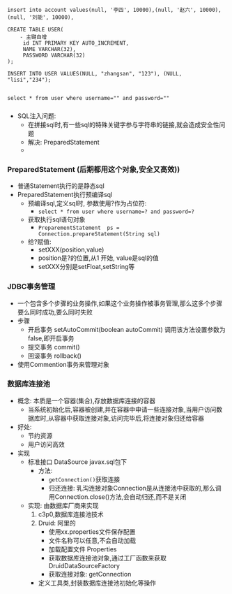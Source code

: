 
```
insert into account values(null, '李四', 10000),(null, '赵六', 10000),(null, '刘能', 10000),

```
```
CREATE TABLE USER(
    - 主键自增
     id INT PRIMARY KEY AUTO_INCREMENT,
	 NAME VARCHAR(32),
	 PASSWORD VARCHAR(32)
);

INSERT INTO USER VALUES(NULL, "zhangsan", "123"), (NULL, "lisi","234");


select * from user where username="" and password=""
```


### 
- SQL注入问题:
  - 在拼接sql时,有一些sql的特殊关键字参与字符串的链接,就会造成安全性问题
  - 解决: PreparedStatement
  - 
### PreparedStatement (后期都用这个对象,安全又高效))
  - 普通Statement执行的是静态sql
  - PreparedStatement执行预编译sql
    - 预编译sql,定义sql时, 参数使用?作为占位符: 
      - `select * from user where username=? and password=?`
    - 获取执行sql语句对象 
      - `PreparementStatement  ps = Connection.prepareStatement(String sql)`
    - 给?赋值: 
      - setXXX(position,value)
      - position是?的位置,从1 开始, value是sql的值
      - setXXX分别是setFloat,setString等


### JDBC事务管理
  - 一个包含多个步骤的业务操作,如果这个业务操作被事务管理,那么这多个步骤要么同时成功,要么同时失败
  - 步骤
    - 开启事务 setAutoCommit(boolean autoCommit) 调用该方法设置参数为false,即开启事务
    - 提交事务 commit()
    - 回滚事务 rollback()
  - 使用Commention事务来管理对象


### 数据库连接池
  - 概念: 本质是一个容器(集合),存放数据库连接的容器
    - 当系统初始化后,容器被创建,并在容器中申请一些连接对象,当用户访问数据库时,从容器中获取连接对象,访问完毕后,将连接对象归还给容器
  - 好处:
    - 节约资源
    - 用户访问高效
  - 实现
    - 标准接口 DataSource javax.sql包下
      - 方法:
        - `getConnection()`获取连接 
        - 归还连接: 乳沟连接对象Connection是从连接池中获取的,那么调用Connection.close()方法,会自动归还,而不是关闭
    - 实现: 由数据库厂商来实现
       1. c3p0,数据库连接池技术
       2. Druid: 阿里的
          - 使用xx.properties文件保存配置 
          - 文件名称可以任意,不会自动加载
          - 加载配置文件 Properties
          - 获取数据库连接池对象,通过工厂函数来获取 DruidDataSourceFactory
          - 获取连接对象: getConnection
        - 定义工具类,封装数据库连接池初始化等操作

    



  